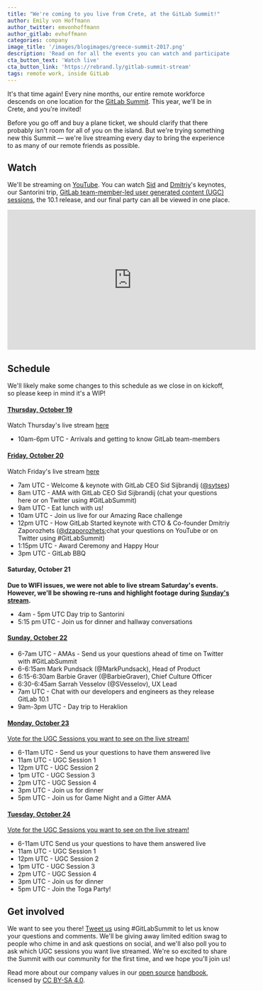 ```yaml
---
title: "We're coming to you live from Crete, at the GitLab Summit!"
author: Emily von Hoffmann
author_twitter: emvonhoffmann
author_gitlab: evhoffmann
categories: company
image_title: '/images/blogimages/greece-summit-2017.png'
description: 'Read on for all the events you can watch and participate in.'
cta_button_text: 'Watch live'
cta_button_link: 'https://rebrand.ly/gitlab-summit-stream'
tags: remote work, inside GitLab
---
```


It's that time again! Every nine months, our entire remote workforce descends on one location for the [GitLab Summit](/events/summit-las-vegas/). This year, we'll be in Crete, and you're invited!

<!-- more -->

Before you go off and buy a plane ticket, we should clarify that there probably isn't room for all of you on the island. But we're trying something new this Summit — we're live streaming every day to bring the experience to as many of our remote friends as possible.

## Watch

We'll be streaming on [YouTube](https://rebrand.ly/gitlab-summit-stream). You can watch [Sid](/company/team/#sytses) and [Dmitriy](/company/team/#dzaporozhets)'s keynotes, our Santorini trip, [GitLab team-member-led user generated content (UGC) sessions](https://docs.google.com/forms/d/e/1FAIpQLSf9PSEMkxdlYQnAmDcXvsqeeXe-O1kRECZopG9nmwfn_O5qgA/viewform), the 10.1 release, and our final party can all be viewed in one place.

<iframe width="560" height="315" src="https://www.youtube.com/embed/95FuYdcziLQ" frameborder="0" allowfullscreen></iframe>

## Schedule

We'll likely make some changes to this schedule as we close in on kickoff, so please keep in mind it's a WIP!

#### [Thursday, October 19](https://www.youtube.com/watch?v=3EegHi0fdPQ)

Watch Thursday's live stream [here](https://www.youtube.com/watch?v=3EegHi0fdPQ)

* 10am-6pm UTC - Arrivals and getting to know GitLab team-members

#### [Friday, October 20](https://www.youtube.com/watch?v=AopRnEbvgzE)

Watch Friday's live stream [here](https://youtu.be/AopRnEbvgzE)

* 7am UTC - Welcome & keynote with GitLab CEO Sid Sijbrandij ([@sytses](https://twitter.com/sytses))
* 8am UTC - AMA with GitLab CEO Sid Sijbrandij (chat your questions here or on Twitter using #GitLabSummit)
* 9am UTC - Eat lunch with us!
* 10am UTC - Join us live for our Amazing Race challenge
* 12pm UTC - How GitLab Started keynote with CTO & Co-founder Dmitriy Zaporozhets ([@dzaporozhets](https://twitter.com/dzaporozhets);chat your questions on YouTube or on Twitter using #GitLabSummit)
* 1:15pm UTC - Award Ceremony and Happy Hour
* 3pm UTC - GitLab BBQ

#### Saturday, October 21

**Due to WIFI issues, we were not able to live stream Saturday's events. However,
we'll be showing re-runs and highlight footage during [Sunday's stream](https://www.youtube.com/watch?v=95FuYdcziLQ).**

* 4am - 5pm UTC Day trip to Santorini
* 5:15 pm UTC - Join us for dinner and hallway conversations

#### [Sunday, October 22](https://www.youtube.com/watch?v=95FuYdcziLQ)
* 6-7am UTC - AMAs - Send us your questions ahead of time on Twitter with #GitLabSummit
 * 6-6:15am Mark Pundsack (@MarkPundsack), Head of Product
 * 6:15-6:30am Barbie Graver (@BarbieGraver), Chief Culture Officer
 * 6:30-6:45am Sarrah Vesselov (@SVesselov), UX Lead
* 7am UTC - Chat with our developers and engineers as they release GitLab 10.1
* 9am-3pm UTC - Day trip to Heraklion

#### [Monday, October 23](https://www.youtube.com/watch?v=7r9mo-QwBbM)

[Vote for the UGC Sessions you want to see on the live stream!](https://docs.google.com/forms/d/e/1FAIpQLSf9PSEMkxdlYQnAmDcXvsqeeXe-O1kRECZopG9nmwfn_O5qgA/viewform)

* 6-11am UTC - Send us your questions to have them answered live
* 11am UTC - UGC Session 1
* 12pm UTC - UGC Session 2
* 1pm UTC - UGC Session 3
* 2pm UTC - UGC Session 4
* 3pm UTC - Join us for dinner
* 5pm UTC - Join us for Game Night and a Gitter AMA

#### [Tuesday, October 24](https://www.youtube.com/watch?v=LRpkLBWA_sI)

[Vote for the UGC Sessions you want to see on the live stream!](https://docs.google.com/forms/d/e/1FAIpQLSf9PSEMkxdlYQnAmDcXvsqeeXe-O1kRECZopG9nmwfn_O5qgA/viewform)

* 6-11am UTC Send us your questions to have them answered live
* 11am UTC - UGC Session 1
* 12pm UTC - UGC Session 2
* 1pm UTC - UGC Session 3
* 2pm UTC - UGC Session 4
* 3pm UTC - Join us for dinner
* 5pm UTC - Join the Toga Party!

## Get involved

We want to see you there! [Tweet us](https://twitter.com/gitlab) using #GitLabSummit to let us know your questions and comments. We'll be giving away limited edition swag to people who chime in and ask questions on social, and we'll also poll you to ask which UGC sessions you want live streamed. We're so excited to share the Summit with our community for the first time, and we hope you'll join us!

Read more about our company values in our [open source](/blog/2016/07/12/our-handbook-is-open-source-heres-why/) [handbook](/handbook/values/), licensed by [CC BY-SA 4.0](https://creativecommons.org/licenses/by-sa/4.0/).
